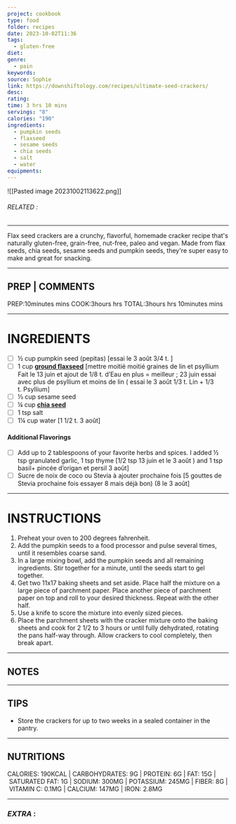 ```yaml
---
project: cookbook
type: food
folder: recipes
date: 2023-10-02T11:36
tags:
  - gluten-free
diet: 
genre:
  - pain
keywords: 
source: Sophie
link: https://downshiftology.com/recipes/ultimate-seed-crackers/
desc: 
rating: 
time: 3 hrs 10 mins
servings: "8"
calories: "190"
ingredients:
  - pumpkin seeds
  - flaxseed
  - sesame seeds
  - chia seeds
  - salt
  - water
equipments:
---
```


![[Pasted image 20231002113622.png]]
###### *RELATED* : 
---
Flax seed crackers are a crunchy, flavorful, homemade cracker recipe that's naturally gluten-free, grain-free, nut-free, paleo and vegan. Made from flax seeds, chia seeds, sesame seeds and pumpkin seeds, they're super easy to make and great for snacking.

---
## PREP | COMMENTS

PREP:10minutes mins
COOK:3hours hrs
TOTAL:3hours hrs 10minutes mins

---
# INGREDIENTS

- [ ] ½ cup pumpkin seed (pepitas) [essai le 3 août 3/4 t. ]
- [ ] 1 cup **[ground flaxseed](http://amzn.to/23l23zs)** [mettre moitié moitié graines de lin et psyllium Fait le 13 juin et ajout de 1/8 t. d’Eau en plus = meilleur ; 23 juin essai avec plus de psyllium et moins de lin ( essai le 3 août 1/3 t. Lin + 1/3 t. Psyllium]
- [ ] ⅓ cup sesame seed
- [ ] ¼ cup **[chia seed](http://amzn.to/1VhlzqD)**
- [ ] 1 tsp salt
- [ ] 1¼ cup water [1 1/2 t. 3 août]

#### **Additional Flavorings**

- [ ] Add up to 2 tablespoons of your favorite herbs and spices. I added ½ tsp granulated garlic, 1 tsp thyme [1/2 tsp 13 juin et le 3 août ) and 1 tsp basil+ pincée d’origan et persil 3 août]
- [ ] Sucre de noix de coco ou Stevia à ajouter prochaine fois [5 gouttes de Stevia prochaine fois essayer 8 mais déjà bon) (8 le 3 août]

---
# INSTRUCTIONS

1. Preheat your oven to 200 degrees fahrenheit.
2. Add the pumpkin seeds to a food processor and pulse several times, until it resembles coarse sand.
3. In a large mixing bowl, add the pumpkin seeds and all remaining ingredients. Stir together for a minute, until the seeds start to gel together.
4. Get two 11x17 baking sheets and set aside. Place half the mixture on a large piece of parchment paper. Place another piece of parchment paper on top and roll to your desired thickness. Repeat with the other half. 
5. Use a knife to score the mixture into evenly sized pieces.
6. Place the parchment sheets with the cracker mixture onto the baking sheets and cook for 2 1/2 to 3 hours or until fully dehydrated, rotating the pans half-way through. Allow crackers to cool completely, then break apart.

---
## NOTES



---
## TIPS

- Store the crackers for up to two weeks in a sealed container in the pantry.

---
## NUTRITIONS

CALORIES: 190KCAL | CARBOHYDRATES: 9G | PROTEIN: 6G | FAT: 15G | SATURATED FAT: 1G | SODIUM: 300MG | POTASSIUM: 245MG | FIBER: 8G | VITAMIN C: 0.1MG | CALCIUM: 147MG | IRON: 2.8MG

---
### *EXTRA* :



